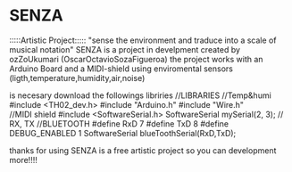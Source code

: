 # SENZA
:::::Artistic Project:::::
"sense the environment and traduce into a scale of musical notation"
SENZA is a project in develpment created by ozZoUkumari (OscarOctavioSozaFigueroa)
the project works with an Arduino Board and a MIDI-shield
using enviromental sensors (ligth,temperature,humidity,air,noise)

is necesary download the followings libriries
//LIBRARIES
//Temp&humi
#include <TH02_dev.h>
#include "Arduino.h"
#include "Wire.h"  
//MIDI shield
#include <SoftwareSerial.h>
SoftwareSerial mySerial(2, 3); // RX, TX
//BLUETOOTH
#define RxD 7
#define TxD 8
#define DEBUG_ENABLED  1
SoftwareSerial blueToothSerial(RxD,TxD);

thanks for using SENZA is a free artistic project so you can development more!!!!
